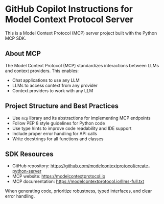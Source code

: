 <!-- Use this file to provide workspace-specific custom instructions to Copilot. For more details, visit https://code.visualstudio.com/docs/copilot/copilot-customization#_use-a-githubcopilotinstructionsmd-file -->

# GitHub Copilot Instructions for Model Context Protocol Server

This is a Model Context Protocol (MCP) server project built with the Python MCP SDK.

## About MCP

The Model Context Protocol (MCP) standardizes interactions between LLMs and context providers. This enables:
- Chat applications to use any LLM
- LLMs to access context from any provider
- Context providers to work with any LLM

## Project Structure and Best Practices

- Use `mcp` library and its abstractions for implementing MCP endpoints
- Follow PEP 8 style guidelines for Python code
- Use type hints to improve code readability and IDE support
- Include proper error handling for API calls
- Write docstrings for all functions and classes

## SDK Resources

- GitHub repository: https://github.com/modelcontextprotocol/create-python-server
- MCP website: https://modelcontextprotocol.io
- MCP documentation: https://modelcontextprotocol.io/llms-full.txt

When generating code, prioritize robustness, typed interfaces, and clear error handling.